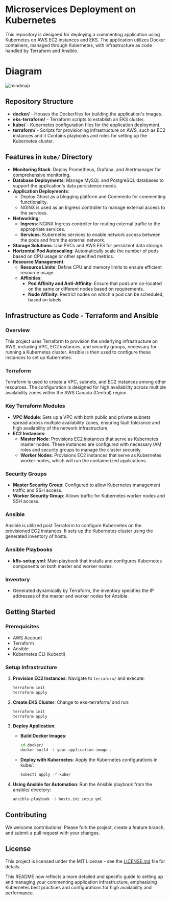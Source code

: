 # Microservices Deployment on Kubernetes

This repository is designed for deploying a commenting application using Kubernetes on AWS EC2 instances and EKS. The application utilizes Docker containers, managed through Kubernetes, with infrastructure as code handled by Terraform and Ansible.

# Diagram 
![mindmap](https://github.com/sabayneh1/MicroBlogOps/assets/59586300/6d7dc495-c2de-4e99-8c87-59d616de816c)

## Repository Structure

- **docker/** - Houses the Dockerfiles for building the application's images.
- **eks-terraform/** - Terraform scripts to establish an EKS cluster.
- **kube/** - Kubernetes configuration files for the application deployment.
- **terraform/** - Scripts for provisioning infrastructure on AWS, such as EC2 instances and it Contains playbooks and roles for setting up the Kubernetes cluster.

## Features in `kube/` Directory

- **Monitoring Stack**: Deploy Prometheus, Grafana, and Alertmanager for comprehensive monitoring.
- **Database Deployments**: Manage MySQL and PostgreSQL databases to support the application's data persistence needs.
- **Application Deployments**:
    - Deploy Ghost as a blogging platform and Commento for commenting functionality.
    - NGINX is used as an Ingress controller to manage external access to the services.
- **Networking**:
    - **Ingress**: NGINX Ingress controller for routing external traffic to the appropriate services.
    - **Services**: Kubernetes services to enable network access between the pods and from the external network.
- **Storage Solutions**: Use PVCs and AWS EFS for persistent data storage.
- **Horizontal Pod Autoscaling**: Automatically scale the number of pods based on CPU usage or other specified metrics.
- **Resource Management**:
    - **Resource Limits**: Define CPU and memory limits to ensure efficient resource usage.
    - **Affinities**:
        - **Pod Affinity and Anti-Affinity**: Ensure that pods are co-located on the same or different nodes based on requirements.
        - **Node Affinity**: Restrict nodes on which a pod can be scheduled, based on labels.

## Infrastructure as Code - Terraform and Ansible

### Overview

This project uses Terraform to provision the underlying infrastructure on AWS, including VPC, EC2 instances, and security groups, necessary for running a Kubernetes cluster. Ansible is then used to configure these instances to set up Kubernetes.

### Terraform

Terraform is used to create a VPC, subnets, and EC2 instances among other resources. The configuration is designed for high availability across multiple availability zones within the AWS Canada (Central) region.

### Key Terraform Modules

- **VPC Module**: Sets up a VPC with both public and private subnets spread across multiple availability zones, ensuring fault tolerance and high availability of the network infrastructure.
- **EC2 Instances**:
    - **Master Node**: Provisions EC2 instances that serve as Kubernetes master nodes. These instances are configured with necessary IAM roles and security groups to manage the cluster securely.
    - **Worker Nodes**: Provisions EC2 instances that serve as Kubernetes worker nodes, which will run the containerized applications.

### Security Groups

- **Master Security Group**: Configured to allow Kubernetes management traffic and SSH access.
- **Worker Security Group**: Allows traffic for Kubernetes worker nodes and SSH access.

### Ansible

Ansible is utilized post Terraform to configure Kubernetes on the provisioned EC2 instances. It sets up the Kubernetes cluster using the generated inventory of hosts.

### Ansible Playbooks

- **k8s-setup.yml**: Main playbook that installs and configures Kubernetes components on both master and worker nodes.

### Inventory

- Generated dynamically by Terraform, the inventory specifies the IP addresses of the master and worker nodes for Ansible.

## Getting Started

### Prerequisites

- AWS Account
- Terraform
- Ansible
- Kubernetes CLI (kubectl)

### Setup Infrastructure

1. **Provision EC2 Instances**:
Navigate to `terraform/` and execute:
    
    ```bash
    terraform init
    terraform apply
    
    ```
    
2. **Create EKS Cluster**:
Change to eks-terraform/ and run:
    
    ```bash
    terraform init
    terraform apply
    
    ```
    
3. **Deploy Application**:
    - **Build Docker Images**:
        
        ```bash
        cd docker/
        docker build -t your-application-image .
        
        ```
        
    - **Deploy with Kubernetes**:
    Apply the Kubernetes configurations in kube/:
        
        ```bash
        kubectl apply -f kube/
        
        ```
        
4. **Using Ansible for Automation**:
Run the Ansible playbook from the ansible/ directory:
    
    ```bash
    ansible-playbook -i hosts.ini setup.yml
    
    ```
    

## Contributing

We welcome contributions! Please fork the project, create a feature branch, and submit a pull request with your changes.

## License

This project is licensed under the MIT License - see the [LICENSE.md](http://license.md/) file for details.

This README now reflects a more detailed and specific guide to setting up and managing your commenting application infrastructure, emphasizing Kubernetes best practices and configurations for high availability and performance.
